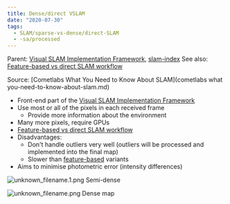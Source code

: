 ```yaml
---
title: Dense/direct VSLAM
date: "2020-07-30"
tags:
  - SLAM/sparse-vs-dense/direct-SLAM
  - -sa/processed
---
```


Parent: [Visual SLAM Implementation Framework](visual-slam-implementation-framework.md), [slam-index](slam-index.md)
See also: [Feature-based vs direct SLAM workflow](feature-based-vs-direct-slam-workflow.md)

Source: [Cometlabs What You Need to Know About SLAM](cometlabs what you-need-to-know-about-slam.md)

*   Front-end part of the [Visual SLAM Implementation Framework](visual-slam-implementation-framework.md)
*   Use most or all of the pixels in each received frame
    *   Provide more information about the environment
*   Many more pixels, require GPUs
*   [Feature-based vs direct SLAM workflow](feature-based-vs-direct-slam-workflow.md)
*   Disadvantages:
    *   Don't handle outliers very well (outliers will be processed and implemented into the final map)
    *   Slower than [feature-based](feature-based.md) variants
*   Aims to minimise photometric error (intensity differences)

![unknown_filename.1.png](./_resources/Dense_direct_VSLAM.resources/unknown_filename.1.png)
Semi-dense

![unknown_filename.png](./_resources/Dense_direct_VSLAM.resources/unknown_filename.png)
Dense map

